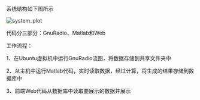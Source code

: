 系统结构如下图所示

![system_plot](https://github.com/czxlesh/LoRa-Sensing/blob/master/breath%20monitoring%20system/system_plot.PNG)

代码分三部分：GnuRadio、Matlab和Web

工作流程：

1、在Ubuntu虚拟机中运行GnuRadio流图，将数据存储到共享文件夹中

2、从主机中运行Matlab代码，实时读取数据，经过计算，将生成的结果存储到数据库中

3、前端Web代码从数据库中读取要展示的数据并展示

